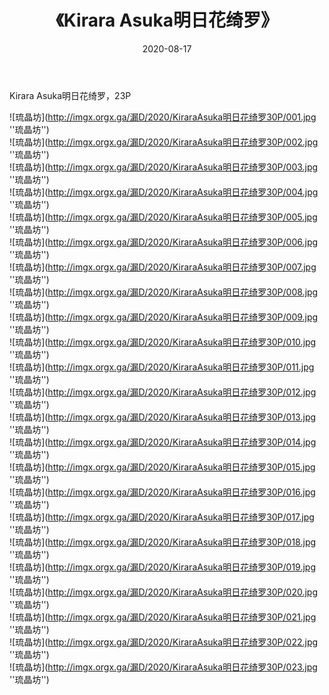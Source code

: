 ﻿---
layout: post
title:  《Kirara Asuka明日花绮罗》
date:   2020-08-17
img: imgx.orgx.ga/漏D/2020/KiraraAsuka明日花绮罗30P/000.jpg
categories: [美女, 性感, 泳衣]
---

Kirara Asuka明日花绮罗，23P

![琉晶坊](http://imgx.orgx.ga/漏D/2020/KiraraAsuka明日花绮罗30P/001.jpg ''琉晶坊'') <br>
![琉晶坊](http://imgx.orgx.ga/漏D/2020/KiraraAsuka明日花绮罗30P/002.jpg ''琉晶坊'') <br>
![琉晶坊](http://imgx.orgx.ga/漏D/2020/KiraraAsuka明日花绮罗30P/003.jpg ''琉晶坊'') <br>
![琉晶坊](http://imgx.orgx.ga/漏D/2020/KiraraAsuka明日花绮罗30P/004.jpg ''琉晶坊'') <br>
![琉晶坊](http://imgx.orgx.ga/漏D/2020/KiraraAsuka明日花绮罗30P/005.jpg ''琉晶坊'') <br>
![琉晶坊](http://imgx.orgx.ga/漏D/2020/KiraraAsuka明日花绮罗30P/006.jpg ''琉晶坊'') <br>
![琉晶坊](http://imgx.orgx.ga/漏D/2020/KiraraAsuka明日花绮罗30P/007.jpg ''琉晶坊'') <br>
![琉晶坊](http://imgx.orgx.ga/漏D/2020/KiraraAsuka明日花绮罗30P/008.jpg ''琉晶坊'') <br>
![琉晶坊](http://imgx.orgx.ga/漏D/2020/KiraraAsuka明日花绮罗30P/009.jpg ''琉晶坊'') <br>
![琉晶坊](http://imgx.orgx.ga/漏D/2020/KiraraAsuka明日花绮罗30P/010.jpg ''琉晶坊'') <br>
![琉晶坊](http://imgx.orgx.ga/漏D/2020/KiraraAsuka明日花绮罗30P/011.jpg ''琉晶坊'') <br>
![琉晶坊](http://imgx.orgx.ga/漏D/2020/KiraraAsuka明日花绮罗30P/012.jpg ''琉晶坊'') <br>
![琉晶坊](http://imgx.orgx.ga/漏D/2020/KiraraAsuka明日花绮罗30P/013.jpg ''琉晶坊'') <br>
![琉晶坊](http://imgx.orgx.ga/漏D/2020/KiraraAsuka明日花绮罗30P/014.jpg ''琉晶坊'') <br>
![琉晶坊](http://imgx.orgx.ga/漏D/2020/KiraraAsuka明日花绮罗30P/015.jpg ''琉晶坊'') <br>
![琉晶坊](http://imgx.orgx.ga/漏D/2020/KiraraAsuka明日花绮罗30P/016.jpg ''琉晶坊'') <br>
![琉晶坊](http://imgx.orgx.ga/漏D/2020/KiraraAsuka明日花绮罗30P/017.jpg ''琉晶坊'') <br>
![琉晶坊](http://imgx.orgx.ga/漏D/2020/KiraraAsuka明日花绮罗30P/018.jpg ''琉晶坊'') <br>
![琉晶坊](http://imgx.orgx.ga/漏D/2020/KiraraAsuka明日花绮罗30P/019.jpg ''琉晶坊'') <br>
![琉晶坊](http://imgx.orgx.ga/漏D/2020/KiraraAsuka明日花绮罗30P/020.jpg ''琉晶坊'') <br>
![琉晶坊](http://imgx.orgx.ga/漏D/2020/KiraraAsuka明日花绮罗30P/021.jpg ''琉晶坊'') <br>
![琉晶坊](http://imgx.orgx.ga/漏D/2020/KiraraAsuka明日花绮罗30P/022.jpg ''琉晶坊'') <br>
![琉晶坊](http://imgx.orgx.ga/漏D/2020/KiraraAsuka明日花绮罗30P/023.jpg ''琉晶坊'') <br>
